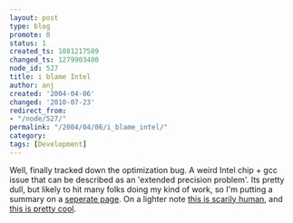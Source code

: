 ```yaml
---
layout: post
type: blog
promote: 0
status: 1
created_ts: 1081217589
changed_ts: 1279903480
node_id: 527
title: i blame Intel
author: anj
created: '2004-04-06'
changed: '2010-07-23'
redirect_from:
- "/node/527/"
permalink: "/2004/04/06/i_blame_intel/"
category: 
tags: [Development]
---
```

Well, finally tracked down the optimization bug.  A weird Intel chip + gcc issue that can be described as an 'extended precision problem'.    Its pretty dull, but likely to hit many folks doing my kind of work, so I'm putting a summary on a <a href="/book/view/528">seperate page</a>.  On a lighter note <a href="http://www.sony.net/SonyInfo/QRIO/story/">this is scarily human</a>, and <a href="http://hinterlands.cc/index.php?showtopic=30">this is pretty cool</a>.
